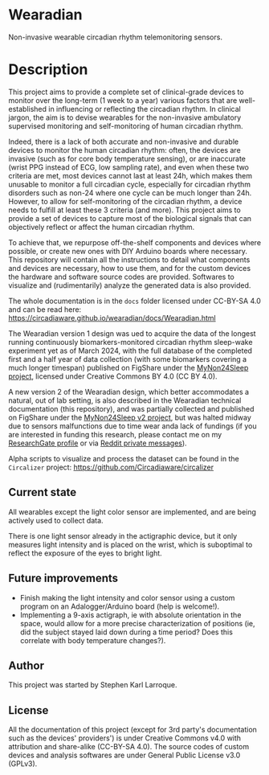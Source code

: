 # Wearadian
Non-invasive wearable circadian rhythm telemonitoring sensors.

# Description
This project aims to provide a complete set of clinical-grade devices to monitor over the long-term (1 week to a year) various factors that are well-established in influencing or reflecting the circadian rhythm. In clinical jargon, the aim is to devise wearables for the non-invasive ambulatory supervised monitoring and self-monitoring of human circadian rhythm.

Indeed, there is a lack of both accurate and non-invasive and durable devices to monitor the human circadian rhythm: often, the devices are invasive (such as for core body temperature sensing), or are inaccurate (wrist PPG instead of ECG, low sampling rate), and even when these two criteria are met, most devices cannot last at least 24h, which makes them unusable to monitor a full circadian cycle, especially for circadian rhythm disorders such as non-24 where one cycle can be much longer than 24h. However, to allow for self-monitoring of the circadian rhythm, a device needs to fulfill at least these 3 criteria (and more). This project aims to provide a set of devices to capture most of the biological signals that can objectively reflect or affect the human circadian rhythm.

To achieve that, we repurpose off-the-shelf components and devices where possible, or create new ones with DIY Arduino boards where necessary. This repository will contain all the instructions to detail what components and devices are necessary, how to use them, and for the custom devices the hardware and software source codes are provided. Softwares to visualize and (rudimentarily) analyze the generated data is also provided.

The whole documentation is in the `docs` folder licensed under CC-BY-SA 4.0 and can be read here:
https://circadiaware.github.io/wearadian/docs/Wearadian.html

The Wearadian version 1 design was ued to acquire the data of the longest running continuously biomarkers-monitored circadian rhythm sleep-wake experiment yet as of March 2024, with the full database of the completed first and a half year of data collection (with some biomarkers covering a much longer timespan) published on FigShare under the [MyNon24Sleep project](https://figshare.com/projects/MyNon24Sleep_-_A_self-study_of_the_circadian_rhythm_and_its_altering_factors/101804), licensed under Creative Commons BY 4.0 (CC BY 4.0).

A new version 2 of the Wearadian design, which better accommodates a natural, out of lab setting, is also described in the Wearadian technical documentation (this repository), and was partially collected and published on FigShare under the [MyNon24Sleep v2 project](https://figshare.com/projects/MyNon24Sleep_v2/142817), but was halted midway due to sensors malfunctions due to time wear anda lack of fundings (if you are interested in funding this research, please contact me on my [ResearchGate profile](https://www.researchgate.net/profile/Stephen-Larroque) or via [Reddit private messages](https://www.reddit.com/message/compose/?to=lrq3000)).

Alpha scripts to visualize and process the dataset can be found in the `Circalizer` project:
https://github.com/Circadiaware/circalizer

## Current state

All wearables except the light color sensor are implemented, and are being actively used to collect data.

There is one light sensor already in the actigraphic device, but it only measures light intensity and is placed on the wrist, which is suboptimal to reflect the exposure of the eyes to bright light.

## Future improvements

* Finish making the light intensity and color sensor using a custom program on an Adalogger/Arduino board (help is welcome!).
* Implementing a 9-axis actigraph, ie with absolute orientation in the space, would allow for a more precise characterization of positions (ie, did the subject stayed laid down during a time period? Does this correlate with body temperature changes?).

## Author

This project was started by Stephen Karl Larroque.

## License
All the documentation of this project (except for 3rd party's documentation such as the devices' providers') is under Creative Commons v4.0 with attribution and share-alike (CC-BY-SA 4.0). The source codes of custom devices and analysis softwares are under General Public License v3.0 (GPLv3).
